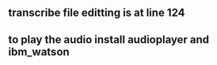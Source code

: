 ## transcribe file editting is at line 124
## to play the audio install audioplayer and ibm_watson
## 